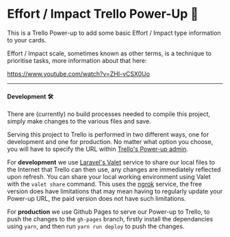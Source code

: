 # Effort / Impact Trello Power-Up 🚀

This is a Trello Power-up to add some basic Effort / Impact type information to your cards.

Effort / Impact scale, sometimes known as other terms, is a technique to prioritise tasks, more information about that here:

https://www.youtube.com/watch?v=ZHI-vCSX0Uo

---

#### Development  🛠

There are (currently) no build processes needed to compile this project, simply make changes to the various files and save.

Serving this project to Trello is performed in two different ways, one for development and one for production. No matter what option you choose, you will have to specify the URL within [Trello's Power-up admin](https://trello.com/power-ups/admin/).

For **development** we use [Laravel's Valet](https://laravel.com/docs/5.7/valet) service to share our local files to the Internet that Trello can then use, any changes are immediately reflected upon refresh. You can share your local working environment using Valet with the `valet share` command. This uses the [ngrok](https://ngrok.com) service, the free version does have limitations that may mean having to regularly update your Power-up URL, the paid version does not have such limitations.

For **production** we use Github Pages to serve our Power-up to Trello, to push the changes to the `gh-pages` branch, firstly install the dependancies using `yarn`, and then run `yarn run deploy` to push the changes.
